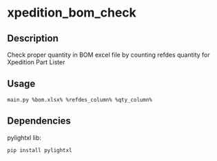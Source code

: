 # xpedition_bom_check

## Description
Check proper quantity in BOM excel file by counting refdes quantity for Xpedition Part Lister
## Usage
```
main.py %bom.xlsx% %refdes_column% %qty_column%
```
## Dependencies
pylightxl lib:
```
pip install pylightxl
```
